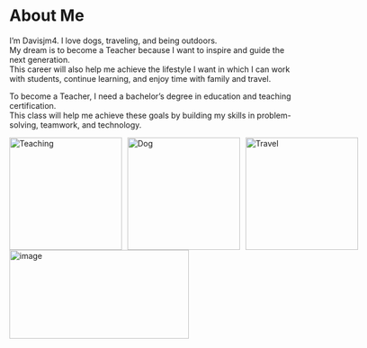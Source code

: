 # About Me
I’m Davisjm4. I love dogs, traveling, and being outdoors.  
My dream is to become a Teacher because I want to inspire and guide the next generation.  
This career will also help me achieve the lifestyle I want in which I can work with students, continue learning, and enjoy time with family and travel.  

To become a Teacher, I need a bachelor’s degree in education and teaching certification.  
This class will help me achieve these goals by building my skills in problem-solving, teamwork, and technology.  

<div style="display: flex; gap: 10px;">
  <img src="https://encrypted-tbn0.gstatic.com/images?q=tbn:ANd9GcQA3kZG_lCnIlI0LQzFLamtYl9ZKe5gYOONEA&s" alt="Teaching" width="200">
  <img src="https://i.ytimg.com/vi/0-gOLD2omhU/hq720.jpg?sqp=-oaymwEhCK4FEIIDSFryq4qpAxMIARUAAAAAGAElAADIQj0AgKJD&rs=AOn4CLAv0gSozt8T0P1oEFVtQz_O0ah8Dg" alt="Dog" width="200">
  <img src="https://encrypted-tbn0.gstatic.com/images?q=tbn:ANd9GcQ20tbnSmlHFw1XY9eTgIBCQ1RocZVifp9sow&s" alt="Travel" width="200">
</div>
<img width="319" height="158" alt="image" src="https://github.com/user-attachments/assets/1419a2e2-b4a1-442c-8414-b4659b021b26" />

